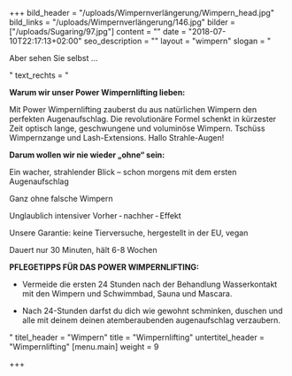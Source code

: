+++
bild_header = "/uploads/Wimpernverlängerung/Wimpern_head.jpg"
bild_links = "/uploads/Wimpernverlängerung/146.jpg"
bilder = ["/uploads/Sugaring/97.jpg"]
content = ""
date = "2018-07-10T22:17:13+02:00"
seo_description = ""
layout = "wimpern"
slogan = "<p>Aber sehen Sie selbst ...</p>"
text_rechts = "<p><strong>Warum wir unser Power Wimpernlifting lieben:</strong></p><p>Mit Power Wimpernlifting zauberst du aus natürlichen Wimpern den perfekten Augenaufschlag. Die revolutionäre Formel schenkt in kürzester Zeit optisch lange, geschwungene und voluminöse Wimpern. Tschüss Wimpernzange und Lash-Extensions. Hallo Strahle-Augen!</p><p><strong>Darum wollen wir nie wieder „ohne“ sein:</strong></p><p>Ein wacher, strahlender Blick – schon morgens mit dem ersten Augenaufschlag</p><p>Ganz ohne falsche Wimpern</p><p>Unglaublich intensiver Vorher - nachher - Effekt</p><p>Unsere Garantie: keine Tierversuche, hergestellt in der EU, vegan</p><p>Dauert nur 30 Minuten, hält 6-8 Wochen</p><p><strong>PFLEGETIPPS FÜR DAS POWER WIMPERNLIFTING:</strong></p><ul><li><p>Vermeide die ersten 24 Stunden nach der Behandlung Wasserkontakt mit den Wimpern und Schwimmbad, Sauna und Mascara.</p></li><li><p>Nach 24-Stunden darfst du dich wie gewohnt schminken, duschen und alle mit deinem deinen atemberaubenden augenaufschlag verzaubern.</p></li></ul>"
titel_header = "Wimpern"
title = "Wimpernlifting"
untertitel_header = "Wimpernlifting"
[menu.main]
weight = 9

+++
